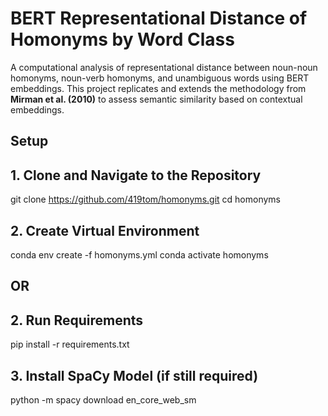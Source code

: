 # BERT Representational Distance of Homonyms by Word Class

A computational analysis of representational distance between noun-noun homonyms, noun-verb homonyms, and unambiguous words using BERT embeddings. 
This project replicates and extends the methodology from **Mirman et al. (2010)** to assess semantic similarity based on contextual embeddings. 

## Setup

## 1. Clone and Navigate to the Repository

git clone https://github.com/419tom/homonyms.git 
cd homonyms 

## 2. Create Virtual Environment
conda env create -f homonyms.yml 
conda activate homonyms 

## OR

## 2. Run Requirements
pip install -r requirements.txt


## 3. Install SpaCy Model (if still required)
python -m spacy download en_core_web_sm








